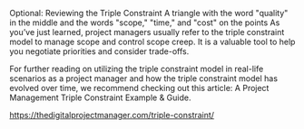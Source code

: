 Optional: Reviewing the Triple Constraint
A triangle with the word "quality" in the middle and the words "scope," "time," and "cost" on the points
As you’ve just learned, project managers usually refer to the triple constraint model to manage scope and control scope creep. It is a valuable tool to help you negotiate priorities and consider trade-offs.

For further reading on utilizing the triple constraint model in real-life scenarios as a project manager and how the triple constraint model has evolved over time, we recommend checking out this article: A Project Management Triple Constraint Example & Guide.

https://thedigitalprojectmanager.com/triple-constraint/